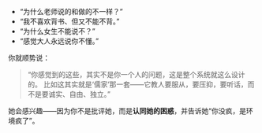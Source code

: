 - “为什么老师说的和做的不一样？”
- “我不喜欢背书、但又不能不背。”
- “为什么女生不能说不？”
- “感觉大人永远说你不懂。”

你就顺势说：

> “你感觉到的这些，其实不是你一个人的问题，这是整个系统就这么设计的。
>  比如这其实就是‘儒家’那一套——它教人要服从，要压抑，要听话，而不是要诚实、自由、独立。”

她会感兴趣——因为你不是批评她，而是**认同她的困惑**，并告诉她“你没疯，是环境疯了”。



